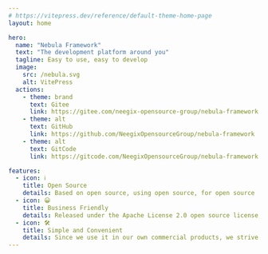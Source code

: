 ```yaml
---
# https://vitepress.dev/reference/default-theme-home-page
layout: home

hero:
  name: "Nebula Framework"
  text: "The development platform around you"
  tagline: Easy to use, easy to develop
  image:
    src: /nebula.svg
    alt: VitePress
  actions:
    - theme: brand
      text: Gitee
      link: https://gitee.com/neegix-opensource-group/nebula-framework
    - theme: alt
      text: GitHub
      link: https://github.com/NeegixOpensourceGroup/nebula-framework
    - theme: alt
      text: GitCode
      link: https://gitcode.com/NeegixOpensourceGroup/nebula-framework

features:
  - icon: ℹ️
    title: Open Source
    details: Based on open source, using open source, for open source
  - icon: 😀
    title: Business Friendly
    details: Released under the Apache License 2.0 open source license, compatible with commercial use, no authorization required
  - icon: 🛠️
    title: Simple and Convenient
    details: Since we use it in our own commercial products, we strive to make it as simple and easy to use as possible!
---
```



